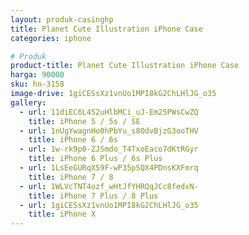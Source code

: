 ```yaml
---
layout: produk-casinghp
title: Planet Cute Illustration iPhone Case
categories: iphone

# Produk
product-title: Planet Cute Illustration iPhone Case
harga: 90000
sku: hn-3158
image-drive: 1giCESsXz1vnUo1MPI8kG2ChLHlJG_o35
gallery:
  - url: 11diEC6L4S2uHlbMCi_uJ-Em25PWsCwZQ
    title: iPhone 5 / 5s / SE
  - url: 1nUgYwagnHo0hPbYu_s8OdvBjzG3ooTHV
    title: iPhone 6 / 6s
  - url: 1w-rk9p0-ZJSmdo_T4TxoEaco7dKtRGyr
    title: iPhone 6 Plus / 6s Plus
  - url: 1LsEeGURqX59F-wP35pSQX4PDnsKXFmrq
    title: iPhone 7 / 8
  - url: 1WLVcTNT4ozf_wHtJfYHRQqJCc8fedxN-
    title: iPhone 7 Plus / 8 Plus
  - url: 1giCESsXz1vnUo1MPI8kG2ChLHlJG_o35
    title: iPhone X
---
```

